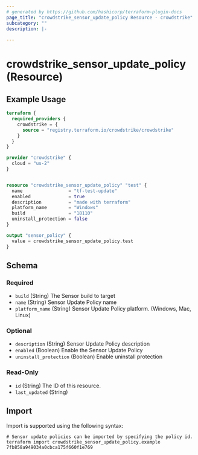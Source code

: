 ```yaml
---
# generated by https://github.com/hashicorp/terraform-plugin-docs
page_title: "crowdstrike_sensor_update_policy Resource - crowdstrike"
subcategory: ""
description: |-
  
---
```


# crowdstrike_sensor_update_policy (Resource)



## Example Usage

```terraform
terraform {
  required_providers {
    crowdstrike = {
      source = "registry.terraform.io/crowdstrike/crowdstrike"
    }
  }
}

provider "crowdstrike" {
  cloud = "us-2"
}


resource "crowdstrike_sensor_update_policy" "test" {
  name                 = "tf-test-update"
  enabled              = true
  description          = "made with terraform"
  platform_name        = "Windows"
  build                = "18110"
  uninstall_protection = false
}

output "sensor_policy" {
  value = crowdstrike_sensor_update_policy.test
}
```

<!-- schema generated by tfplugindocs -->
## Schema

### Required

- `build` (String) The Sensor build to target
- `name` (String) Sensor Update Policy name
- `platform_name` (String) Sensor Update Policy platform. (Windows, Mac, Linux)

### Optional

- `description` (String) Sensor Update Policy description
- `enabled` (Boolean) Enable the Sensor Update Policy
- `uninstall_protection` (Boolean) Enable uninstall protection

### Read-Only

- `id` (String) The ID of this resource.
- `last_updated` (String)

## Import

Import is supported using the following syntax:

```shell
# Sensor update policies can be imported by specifying the policy id.
terraform import crowdstrike_sensor_update_policy.example 7fb858a949034a0cbca175f660f1e769
```

